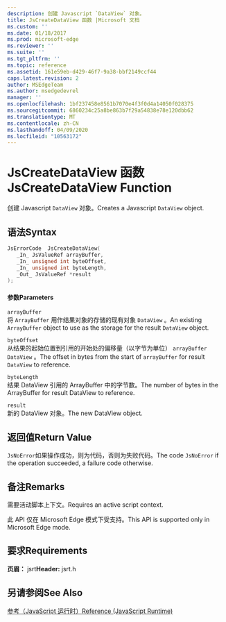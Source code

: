 ```yaml
---
description: 创建 Javascript `DataView` 对象。
title: JsCreateDataView 函数 |Microsoft 文档
ms.custom: ''
ms.date: 01/18/2017
ms.prod: microsoft-edge
ms.reviewer: ''
ms.suite: ''
ms.tgt_pltfrm: ''
ms.topic: reference
ms.assetid: 161e59eb-d429-46f7-9a38-bbf2149ccf44
caps.latest.revision: 2
author: MSEdgeTeam
ms.author: msedgedevrel
manager: ''
ms.openlocfilehash: 1bf237458e8561b7070e4f3f0d4a14050f028375
ms.sourcegitcommit: 6860234c25a8be863b7f29a54838e78e120dbb62
ms.translationtype: MT
ms.contentlocale: zh-CN
ms.lasthandoff: 04/09/2020
ms.locfileid: "10563172"
---
```

# <span data-ttu-id="47915-103">JsCreateDataView 函数</span><span class="sxs-lookup"><span data-stu-id="47915-103">JsCreateDataView Function</span></span>
<span data-ttu-id="47915-104">创建 Javascript `DataView` 对象。</span><span class="sxs-lookup"><span data-stu-id="47915-104">Creates a Javascript `DataView` object.</span></span>  
  
## <span data-ttu-id="47915-105">语法</span><span class="sxs-lookup"><span data-stu-id="47915-105">Syntax</span></span>  
  
```cpp  
JsErrorCode  JsCreateDataView(  
   _In_ JsValueRef arrayBuffer,  
   _In_ unsigned int byteOffset,  
   _In_ unsigned int byteLength,  
   _Out_ JsValueRef *result  
);  
```  
  
#### <span data-ttu-id="47915-106">参数</span><span class="sxs-lookup"><span data-stu-id="47915-106">Parameters</span></span>  
 `arrayBuffer`  
 <span data-ttu-id="47915-107">将 `ArrayBuffer` 用作结果对象的存储的现有对象 `DataView` 。</span><span class="sxs-lookup"><span data-stu-id="47915-107">An existing `ArrayBuffer` object to use as the storage for the result `DataView` object.</span></span>  
  
 `byteOffset`  
 <span data-ttu-id="47915-108">从结果的起始位置到引用的开始处的偏移量（以字节为单位） `arrayBuffer` `DataView` 。</span><span class="sxs-lookup"><span data-stu-id="47915-108">The offset in bytes from the start of `arrayBuffer` for result `DataView` to reference.</span></span>  
  
 `byteLength`  
 <span data-ttu-id="47915-109">结果 DataView 引用的 ArrayBuffer 中的字节数。</span><span class="sxs-lookup"><span data-stu-id="47915-109">The number of bytes in the ArrayBuffer for result DataView to reference.</span></span>  
  
 `result`  
 <span data-ttu-id="47915-110">新的 DataView 对象。</span><span class="sxs-lookup"><span data-stu-id="47915-110">The new DataView object.</span></span>  
  
## <span data-ttu-id="47915-111">返回值</span><span class="sxs-lookup"><span data-stu-id="47915-111">Return Value</span></span>  
 <span data-ttu-id="47915-112">`JsNoError`如果操作成功，则为代码，否则为失败代码。</span><span class="sxs-lookup"><span data-stu-id="47915-112">The code `JsNoError` if the operation succeeded, a failure code otherwise.</span></span>  
  
## <span data-ttu-id="47915-113">备注</span><span class="sxs-lookup"><span data-stu-id="47915-113">Remarks</span></span>  
 <span data-ttu-id="47915-114">需要活动脚本上下文。</span><span class="sxs-lookup"><span data-stu-id="47915-114">Requires an active script context.</span></span>  
  
 <span data-ttu-id="47915-115">此 API 仅在 Microsoft Edge 模式下受支持。</span><span class="sxs-lookup"><span data-stu-id="47915-115">This API is supported only in Microsoft Edge mode.</span></span>  
  
## <span data-ttu-id="47915-116">要求</span><span class="sxs-lookup"><span data-stu-id="47915-116">Requirements</span></span>  
 <span data-ttu-id="47915-117">**页眉：** jsrt</span><span class="sxs-lookup"><span data-stu-id="47915-117">**Header:** jsrt.h</span></span>  
  
## <span data-ttu-id="47915-118">另请参阅</span><span class="sxs-lookup"><span data-stu-id="47915-118">See Also</span></span>  
 [<span data-ttu-id="47915-119">参考（JavaScript 运行时）</span><span class="sxs-lookup"><span data-stu-id="47915-119">Reference (JavaScript Runtime)</span></span>](../chakra-hosting/reference-javascript-runtime.md)